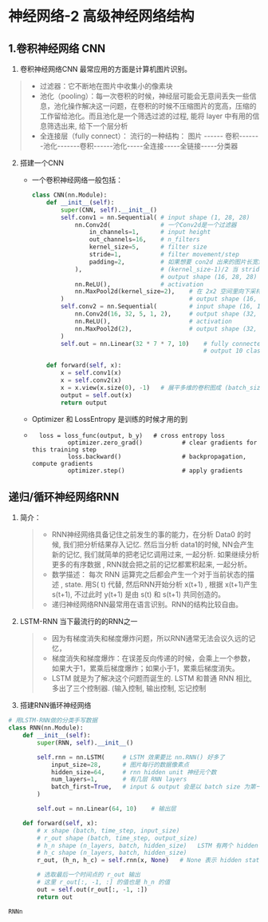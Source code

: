 # 神经网络-2 高级神经网络结构

## 1.卷积神经网络 CNN

1. 卷积神经网络CNN 最常应用的方面是计算机图片识别。

> * 过滤器：它不断地在图片中收集小的像素块
> * 池化（pooling）：每一次卷积的时候，神经层可能会无意间丢失一些信息，池化操作解决这一问题，在卷积的时候不压缩图片的宽高，压缩的工作留给池化。而且池化是一个筛选过滤的过程, 能将 layer 中有用的信息筛选出来, 给下一个层分析
> * 全连接层（fully connect）： 流行的一种结构：  图片 ------ 卷积-------池化-------卷积------池化-----全连接-----全链接-----分类器

2. 搭建一个CNN

	* 一个卷积神经网络一般包括：

		``` python 
		class CNN(nn.Module):
		    def __init__(self):
		        super(CNN, self).__init__()
		        self.conv1 = nn.Sequential( # input shape (1, 28, 28)
		            nn.Conv2d(				# 一个Conv2d是一个过滤器
		                in_channels=1,      # input height
		                out_channels=16,    # n_filters
		                kernel_size=5,      # filter size
		                stride=1,           # filter movement/step
		                padding=2,      	# 如果想要 con2d 出来的图片长宽没有变化, padding=
		            ),    					# (kernel_size-1)/2 当 stride=1
		                    				# output shape (16, 28, 28)
		            nn.ReLU(),    			# activation
		            nn.MaxPool2d(kernel_size=2),    # 在 2x2 空间里向下采样, 
		        )    								# output shape (16, 14, 14)
		        self.conv2 = nn.Sequential(  		# input shape (16, 14, 14)
		            nn.Conv2d(16, 32, 5, 1, 2),  	# output shape (32, 14, 14)
		            nn.ReLU(),  					# activation
		            nn.MaxPool2d(2),  				# output shape (32, 7, 7)
		        )
		        self.out = nn.Linear(32 * 7 * 7, 10)   	# fully connected layer,
		        										# output 10 classes
		
		    def forward(self, x):
		        x = self.conv1(x)
		        x = self.conv2(x)
		        x = x.view(x.size(0), -1)   # 展平多维的卷积图成 (batch_size, 32 * 7 * 7)
		        output = self.out(x)
		        return output
		
		```

	* Optimizer 和  LossEntropy 是训练的时候才用的到

	* ```pyton
		loss = loss_func(output, b_y)   # cross entropy loss
		        optimizer.zero_grad()           # clear gradients for this training step
		        loss.backward()                 # backpropagation, compute gradients
		        optimizer.step()                # apply gradients
		```

## 递归/循环神经网络RNN

1. 简介：

	> * RNN神经网络具备记住之前发生的事的能力，在分析 Data0 的时候, 我们把分析结果存入记忆. 然后当分析 data1的时候, NN会产生新的记忆, 我们就简单的把老记忆调用过来, 一起分析. 如果继续分析更多的有序数据 , RNN就会把之前的记忆都累积起来, 一起分析。
	> * 数学描述： 每次 RNN 运算完之后都会产生一个对于当前状态的描述 , state. 用S( t) 代替, 然后RNN开始分析 x(t+1) , 根据 x(t+1)产生s(t+1), 不过此时 y(t+1) 是由 s(t) 和 s(t+1) 共同创造的。
	> * 递归神经网络RNN最常用在语言识别。RNN的结构比较自由。

2. LSTM-RNN 当下最流行的的RNN之一

	> * 因为有梯度消失和梯度爆炸问题，所以RNN通常无法会议久远的记忆，
	> * 梯度消失和梯度爆炸：在误差反向传递的时候，会乘上一个参数，如果大于1，累乘后梯度爆炸；如果小于1，累乘后梯度消失。
	> * LSTM 就是为了解决这个问题而诞生的. LSTM 和普通 RNN 相比, 多出了三个控制器. (输入控制, 输出控制, 忘记控制

3. 搭建RNN循环神经网络

```python 
# 用LSTM-RNN做的分类手写数据
class RNN(nn.Module):
    def __init__(self):
        super(RNN, self).__init__()

        self.rnn = nn.LSTM(     # LSTM 效果要比 nn.RNN() 好多了
            input_size=28,      # 图片每行的数据像素点
            hidden_size=64,     # rnn hidden unit 神经元个数
            num_layers=1,       # 有几层 RNN layers
            batch_first=True,   # input & output 会是以 batch size 为第一维度的特征集 e.g. (batch, time_step, input_size)
        )

        self.out = nn.Linear(64, 10)    # 输出层

    def forward(self, x):
        # x shape (batch, time_step, input_size)
        # r_out shape (batch, time_step, output_size)
        # h_n shape (n_layers, batch, hidden_size)   LSTM 有两个 hidden states, h_n 是分线, h_c 是主线
        # h_c shape (n_layers, batch, hidden_size)
        r_out, (h_n, h_c) = self.rnn(x, None)   # None 表示 hidden state 会用全0的 state

        # 选取最后一个时间点的 r_out 输出
        # 这里 r_out[:, -1, :] 的值也是 h_n 的值
        out = self.out(r_out[:, -1, :])
        return out
```

```python 
RNNn
```


